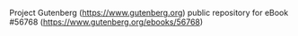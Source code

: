 Project Gutenberg (https://www.gutenberg.org) public repository for
eBook #56768 (https://www.gutenberg.org/ebooks/56768)
